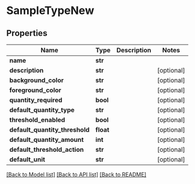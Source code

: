 # SampleTypeNew

## Properties
Name | Type | Description | Notes
------------ | ------------- | ------------- | -------------
**name** | **str** |  | 
**description** | **str** |  | [optional] 
**background_color** | **str** |  | [optional] 
**foreground_color** | **str** |  | [optional] 
**quantity_required** | **bool** |  | [optional] 
**default_quantity_type** | **str** |  | [optional] 
**threshold_enabled** | **bool** |  | [optional] 
**default_quantity_threshold** | **float** |  | [optional] 
**default_quantity_amount** | **int** |  | [optional] 
**default_threshold_action** | **str** |  | [optional] 
**default_unit** | **str** |  | [optional] 

[[Back to Model list]](../README.md#documentation-for-models) [[Back to API list]](../README.md#documentation-for-api-endpoints) [[Back to README]](../README.md)


